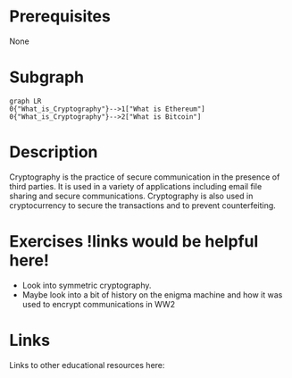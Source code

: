 # Prerequisites
None

# Subgraph

```mermaid
graph LR
0{"What_is_Cryptography"}-->1["What is Ethereum"]
0{"What_is_Cryptography"}-->2["What is Bitcoin"]
```



# Description
Cryptography is the practice of secure communication in the presence of third parties. It is used in a variety of applications including email file sharing and secure communications. Cryptography is also used in cryptocurrency to secure the transactions and to prevent counterfeiting.

# Exercises !links would be helpful here!
- Look into symmetric cryptography.
- Maybe look into a bit of history on the enigma machine and how it was used to encrypt communications in WW2

# Links
Links to other educational resources here:

